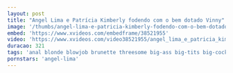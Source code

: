 ```yaml
---
layout: post
title: "Angel Lima e Patrícia Kimberly fodendo com o bem dotado Vinny"
image: '/thumbs/angel-lima-e-patricia-kimberly-fodendo-com-o-bem-dotado-vinny.jpg'
embed: 'https://www.xvideos.com/embedframe/38521955'
video: 'https://www.xvideos.com/video38521955/angel_lima_e_patricia_kimberly_fodendo_com_o_bem_dotado_vinny'
duracao: 321
tags: 'anal blonde blowjob brunette threesome big-ass big-tits big-cock yoga pau-grande angel-lima brad-montana patty-kimberly professora-gostosa doutor-bumbum'
pornstars: 'angel-lima'
---
```

<img src="{{ site.url }}{{ page.image }}" width="1px" height="1px" />
